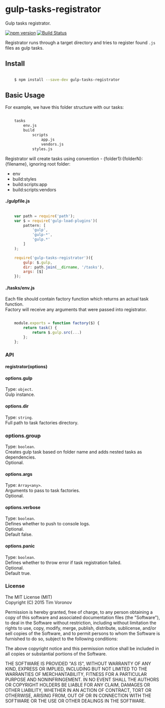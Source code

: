 # gulp-tasks-registrator

Gulp tasks registrator.

[![npm version](https://badge.fury.io/js/gulp-tasks-registrator.svg)](https://www.npmjs.com/package/gulp-tasks-registrator)
[![Build Status](https://secure.travis-ci.org/ziflex/gulp-tasks-registrator.svg?branch=master)](http://travis-ci.org/ziflex/gulp-tasks-registrator)  

Registrator runs through a target directory and tries to register found ```.js``` files as gulp tasks.  


## Install

```sh

    $ npm install --save-dev gulp-tasks-registrator

```

## Basic Usage

For example, we have this folder structure with our tasks:

````sh

    tasks
        env.js
        build
            scripts
                app.js
                vendors.js
            styles.js

````

Registrator will create tasks using convention - {folder1}:{folderN}:{filename}, ignoring root folder:  

* env  
* build:styles  
* build:scripts:app  
* build:scripts:vendors

#### ./gulpfile.js

```javascript

    var path = require('path');
    var $ = require('gulp-load-plugins')(
        pattern: [
            'gulp',
            'gulp-*',
            'gulp.*'
        ]
    );

    require('gulp-tasks-registrator')({
        gulp: $.gulp,
        dir: path.join(__dirname, '/tasks'),
        args: [$]
    });

```

#### ./tasks/env.js
Each file should contain factory function which returns an actual task function.  
Factory will receive any arguments that were passed into registrator.

```javascript

    module.exports = function factory($) {
        return task() {
            return $.gulp.src(...)
        };
    };

````

### API

#### registrator(options)

#### options.gulp
Type: `object`.  
Gulp instance.  

#### options.dir
Type: `string`.  
Full path to task factories directory.   

### options.group
Type: `boolean`.    
Creates gulp task based on folder name and adds nested tasks as dependencies.      
Optional.    

#### options.args
Type: `Array<any>`.  
Arguments to pass to task factories.  
Optional.  

#### options.verbose
Type: `boolean`.  
Defines whether to push to console logs.  
Optional.  
Default false.  

#### options.panic
Type: `boolean`.  
Defines whether to throw error if task registration failed.  
Optional.  
Default true.

### License

The MIT License (MIT)    
Copyright (C) 2015 Tim Voronov

Permission is hereby granted, free of charge, to any person obtaining a copy
of this software and associated documentation files (the "Software"), to deal
in the Software without restriction, including without limitation the rights
to use, copy, modify, merge, publish, distribute, sublicense, and/or sell
copies of the Software, and to permit persons to whom the Software is
furnished to do so, subject to the following conditions:

The above copyright notice and this permission notice shall be included in
all copies or substantial portions of the Software.

THE SOFTWARE IS PROVIDED "AS IS", WITHOUT WARRANTY OF ANY KIND, EXPRESS OR
IMPLIED, INCLUDING BUT NOT LIMITED TO THE WARRANTIES OF MERCHANTABILITY,
FITNESS FOR A PARTICULAR PURPOSE AND NONINFRINGEMENT. IN NO EVENT SHALL THE
AUTHORS OR COPYRIGHT HOLDERS BE LIABLE FOR ANY CLAIM, DAMAGES OR OTHER
LIABILITY, WHETHER IN AN ACTION OF CONTRACT, TORT OR OTHERWISE, ARISING FROM,
OUT OF OR IN CONNECTION WITH THE SOFTWARE OR THE USE OR OTHER DEALINGS IN
THE SOFTWARE.
